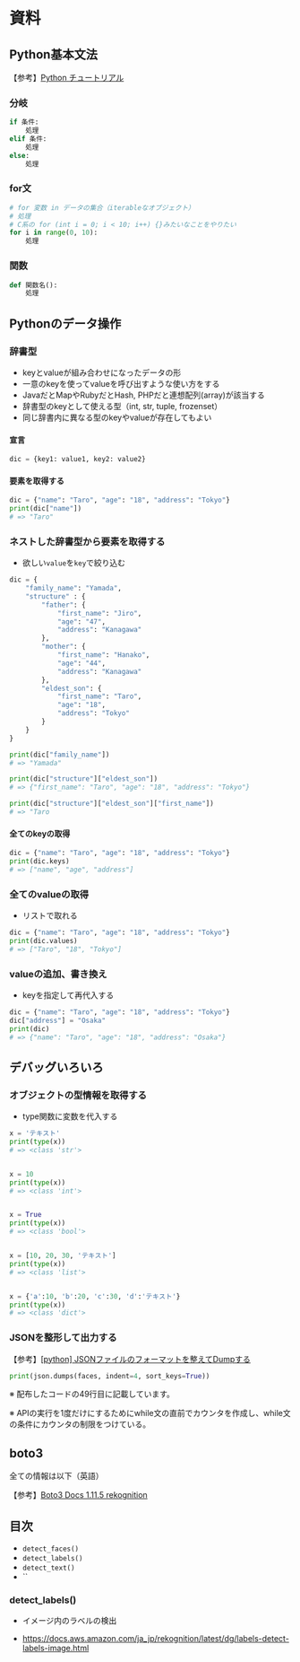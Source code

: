 # 資料

## Python基本文法
【参考】[Python チュートリアル](https://docs.python.org/ja/3/tutorial/index.html)
### 分岐
```python
if 条件:
    処理
elif 条件:
    処理
else:
    処理
```

### for文
```python
# for 変数 in データの集合（iterableなオブジェクト）
# 処理
# C系の for (int i = 0; i < 10; i++) {}みたいなことをやりたい
for i in range(0, 10):
    処理
```

### 関数
```python
def 関数名():
    処理
```
## Pythonのデータ操作

### 辞書型
- keyとvalueが組み合わせになったデータの形
- 一意のkeyを使ってvalueを呼び出すような使い方をする
- JavaだとMapやRubyだとHash, PHPだと連想配列(array)が該当する
- 辞書型のkeyとして使える型（int, str, tuple, frozenset）
- 同じ辞書内に異なる型のkeyやvalueが存在してもよい

#### 宣言
```python
dic = {key1: value1, key2: value2}
```

#### 要素を取得する
```python
dic = {"name": "Taro", "age": "18", "address": "Tokyo"}
print(dic["name"])
# => "Taro"
```


### ネストした辞書型から要素を取得する
- 欲しい`value`を`key`で絞り込む

```python
dic = {
    "family_name": "Yamada",
    "structure" : {
        "father": {
            "first_name": "Jiro",
            "age": "47",
            "address": "Kanagawa"
        },
        "mother": {
            "first_name": "Hanako",
            "age": "44",
            "address": "Kanagawa"
        },
        "eldest_son": {
            "first_name": "Taro",
            "age": "18",
            "address": "Tokyo"
        }
    }
}

print(dic["family_name"])
# => "Yamada"

print(dic["structure"]["eldest_son"])
# => {"first_name": "Taro", "age": "18", "address": "Tokyo"}

print(dic["structure"]["eldest_son"]["first_name"])
# => "Taro
```
#### 全てのkeyの取得
```python
dic = {"name": "Taro", "age": "18", "address": "Tokyo"}
print(dic.keys)
# => ["name", "age", "address"]
```

### 全てのvalueの取得
- リストで取れる
```python
dic = {"name": "Taro", "age": "18", "address": "Tokyo"}
print(dic.values)
# => ["Taro", "18", "Tokyo"]
```

### valueの追加、書き換え
- keyを指定して再代入する
```python
dic = {"name": "Taro", "age": "18", "address": "Tokyo"}
dic["address"] = "Osaka"
print(dic)
# => {"name": "Taro", "age": "18", "address": "Osaka"}
```

## デバッグいろいろ
### オブジェクトの型情報を取得する

- type関数に変数を代入する
```python
x = 'テキスト'
print(type(x))
# => <class 'str'>


x = 10
print(type(x))
# => <class 'int'>


x = True
print(type(x))
# => <class 'bool'>


x = [10, 20, 30, 'テキスト']
print(type(x))
# => <class 'list'>


x = {'a':10, 'b':20, 'c':30, 'd':'テキスト'}
print(type(x))
# => <class 'dict'>
```

### JSONを整形して出力する

【参考】[[python] JSONファイルのフォーマットを整えてDumpする](https://qiita.com/Hyperion13fleet/items/7129623ab32bdcc6e203)
```python
print(json.dumps(faces, indent=4, sort_keys=True))
```

※ 配布したコードの49行目に記載しています。

※ APIの実行を1度だけにするためにwhile文の直前でカウンタを作成し、while文の条件にカウンタの制限をつけている。

## boto3
全ての情報は以下（英語）

【参考】[Boto3 Docs 1.11.5 rekognition](https://boto3.amazonaws.com/v1/documentation/api/latest/reference/services/rekognition.html)

## 目次
- `detect_faces()`
- `detect_labels()`
- `detect_text()`
- ``

### detect_labels()
- イメージ内のラベルの検出


- https://docs.aws.amazon.com/ja_jp/rekognition/latest/dg/labels-detect-labels-image.html

